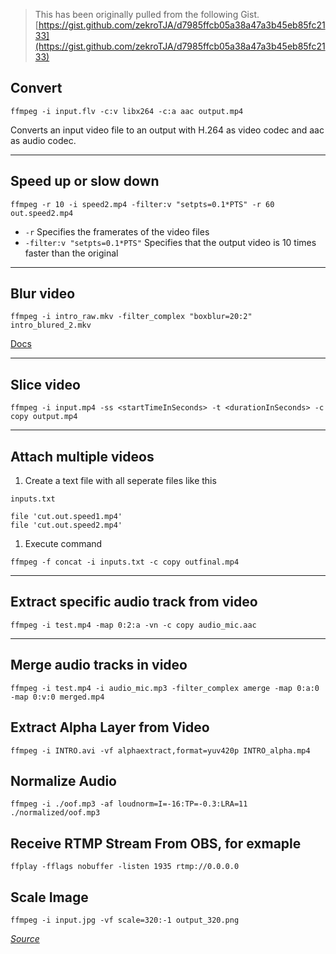 > This has been originally pulled from the following Gist. [https://gist.github.com/zekroTJA/d7985ffcb05a38a47a3b45eb85fc2133](https://gist.github.com/zekroTJA/d7985ffcb05a38a47a3b45eb85fc2133)

## Convert

```
ffmpeg -i input.flv -c:v libx264 -c:a aac output.mp4
```

Converts an input video file to an output with H.264 as video codec and aac as audio codec.

---
## Speed up or slow down

```
ffmpeg -r 10 -i speed2.mp4 -filter:v "setpts=0.1*PTS" -r 60 out.speed2.mp4
```

- `-r` Specifies the framerates of the video files
- `-filter:v "setpts=0.1*PTS"` Specifies that the output video is 10 times faster than the original

---

## Blur video

```
ffmpeg -i intro_raw.mkv -filter_complex "boxblur=20:2" intro_blured_2.mkv
```

[Docs](https://ffmpeg.org/ffmpeg-filters.html#boxblur)

---

## Slice video

```
ffmpeg -i input.mp4 -ss <startTimeInSeconds> -t <durationInSeconds> -c copy output.mp4
```

---

## Attach multiple videos

1. Create a text file with all seperate files like this

`inputs.txt`

```
file 'cut.out.speed1.mp4'
file 'cut.out.speed2.mp4'
```

1. Execute command

```
ffmpeg -f concat -i inputs.txt -c copy outfinal.mp4
```

---

## Extract specific audio track from video

```
ffmpeg -i test.mp4 -map 0:2:a -vn -c copy audio_mic.aac
```

---

## Merge audio tracks in video

```
ffmpeg -i test.mp4 -i audio_mic.mp3 -filter_complex amerge -map 0:a:0 -map 0:v:0 merged.mp4
```

## Extract Alpha Layer from Video

```
ffmpeg -i INTRO.avi -vf alphaextract,format=yuv420p INTRO_alpha.mp4
```

## Normalize Audio

```
ffmpeg -i ./oof.mp3 -af loudnorm=I=-16:TP=-0.3:LRA=11 ./normalized/oof.mp3
```

## Receive RTMP Stream From OBS, for exmaple

```
ffplay -fflags nobuffer -listen 1935 rtmp://0.0.0.0
```

## Scale Image

```
ffmpeg -i input.jpg -vf scale=320:-1 output_320.png
```

*[Source](https://trac.ffmpeg.org/wiki/Scaling)*